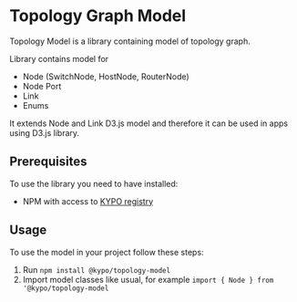 # Topology Graph Model

Topology Model is a library containing model of topology graph.

Library contains model for 

* Node (SwitchNode, HostNode, RouterNode)
* Node Port
* Link
* Enums

It extends Node and Link D3.js model and therefore it can be used in apps using D3.js library.

## Prerequisites
To use the library you need to have installed:
* NPM with access to [KYPO registry](https://projects.ics.muni.cz/projects/kbase/knowledgebase/articles/153)

## Usage
To use the model in your project follow these steps:
1. Run `npm install @kypo/topology-model`
2. Import model classes like usual, for example `import { Node } from '@kypo/topology-model`
